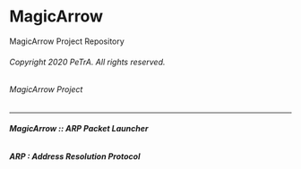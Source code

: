 # MagicArrow
MagicArrow Project Repository

###### Copyright 2020 PeTrA. All rights reserved.<p>
###### MagicArrow Project<p>
------
###### **MagicArrow :: ARP Packet Launcher**
###### **ARP : Address Resolution Protocol**
  
